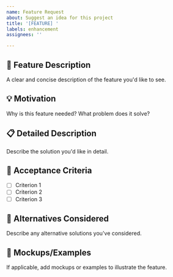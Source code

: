 ```yaml
---
name: Feature Request
about: Suggest an idea for this project
title: '[FEATURE] '
labels: enhancement
assignees: ''

---
```


## 🚀 Feature Description
A clear and concise description of the feature you'd like to see.

## 💡 Motivation
Why is this feature needed? What problem does it solve?

## 📋 Detailed Description
Describe the solution you'd like in detail.

## 🎯 Acceptance Criteria
- [ ] Criterion 1
- [ ] Criterion 2
- [ ] Criterion 3

## 🔄 Alternatives Considered
Describe any alternative solutions you've considered.

## 📸 Mockups/Examples
If applicable, add mockups or examples to illustrate the feature.
